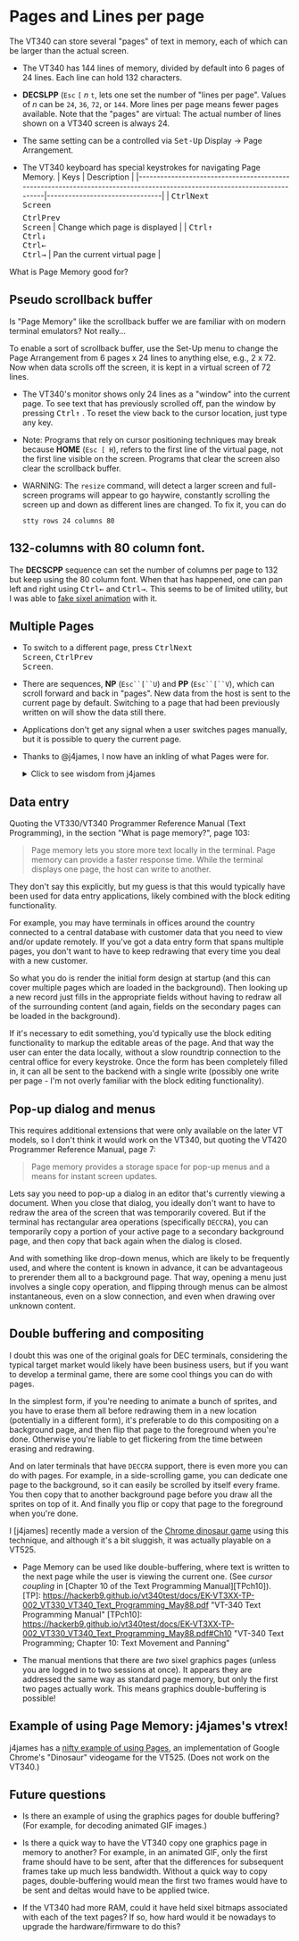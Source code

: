 # Pages and Lines per page

The VT340 can store several "pages" of text in memory, each of which
can be larger than the actual screen. 

* The VT340 has 144 lines of memory, divided by default into 6 pages
  of 24 lines. Each line can hold 132 characters.

* **DECSLPP** (`Esc` `[` _n_ `t`, lets one set the number of "lines
    per page". Values of _n_ can be `24`, `36`, `72`, or `144`. More
    lines per page means fewer pages available. Note that the "pages"
    are virtual: The actual number of lines shown on a VT340 screen is
    always 24.
	
* The same setting can be a controlled via <kbd>Set-Up</kbd> Display →
  Page Arrangement. 

* The VT340 keyboard has special keystrokes for navigating Page Memory.
  | Keys                                                                                                                     | Description                    |
  |--------------------------------------------------------------------------------------------------------------------------|--------------------------------|
  | <kbd>Ctrl</kbd><kbd>Next<br>Screen</kbd><br><br style="line-height: 0.5em" /><kbd>Ctrl</kbd><kbd>Prev<br>Screen</kbd>                                 | Change which page is displayed |
  | <kbd>Ctrl</kbd><kbd>↑</kbd><br><kbd>Ctrl</kbd><kbd>↓</kbd><br><kbd>Ctrl</kbd><kbd>←</kbd><br><kbd>Ctrl</kbd><kbd>→</kbd> | Pan the current virtual page   |

What is Page Memory good for? 

## Pseudo scrollback buffer

Is "Page Memory" like the scrollback buffer we are familiar with on
modern terminal emulators? Not really...

To enable a sort of scrollback buffer, use the Set-Up menu to change
the Page Arrangement from 6 pages x 24 lines to anything else, e.g., 2
x 72. Now when data scrolls off the screen, it is kept in a virtual
screen of 72 lines.
  
  * The VT340's monitor shows only 24 lines as a "window" into the
    current page. To see text that has previously scrolled off, pan
    the window by pressing  <kbd>Ctrl</kbd><kbd>↑</kbd> . To reset the
    view back to the cursor location, just type any key.
	
  * Note: Programs that rely on cursor positioning techniques may
    break because **HOME** (`Esc [ H`), refers to the first line of
    the virtual page, not the first line visible on the screen.
    Programs that clear the screen also clear the scrollback buffer.

  * WARNING: The `resize` command, will detect a larger screen and
    full-screen programs will appear to go haywire, constantly
    scrolling the screen up and down as different lines are changed.
    To fix it, you can do
	
	```
	stty rows 24 columns 80
	```

## 132-columns with 80 column font.

The **DECSCPP** sequence can set the number of columns per page to 132
but keep using the 80 column font. When that has happened, one can pan
left and right using <kbd>Ctrl</kbd><kbd>←</kbd> and
<kbd>Ctrl</kbd><kbd>→</kbd>. This seems to be of limited utility, but
I was able to [fake sixel animation](sixeltests/animation.sh) with it.

## Multiple Pages

* To switch to a different page, press
  <kbd>Ctrl</kbd><kbd>Next<br>Screen</kbd>,
  <kbd>Ctrl</kbd><kbd>Prev<br>Screen</kbd>.

* There are sequences, **NP** (`Esc``[``U`) and **PP** (`Esc``[``V`),
  which can scroll forward and back in "pages". New data from the host
  is sent to the current page by default. Switching to a page that had
  been previously written on will show the data still there. 

* Applications don't get any signal when a user switches pages
  manually, but it is possible to query the current page. 

* Thanks to @j4james, I now have an inkling of what Pages were for. 

  <details>
  <summary>Click to see wisdom from j4james</summary

  I saw you were recently asking for input on what page memory is good for, so I thought I'd offer my thoughts based on what I've read, and also how I've been using pages myself.

## Data entry

Quoting the VT330/VT340 Programmer Reference Manual (Text Programming), in the section "What is page memory?", page 103:
> Page memory lets you store more text locally in the terminal.
> Page memory can provide a faster response time. While the terminal displays one page, the host can write to another.

They don't say this explicitly, but my guess is that this would typically have been used for data entry applications, likely combined with the block editing functionality.

For example, you may have terminals in offices around the country connected to a central database with customer data that you need to view and/or update remotely. If you've got a data entry form that spans multiple pages, you don't want to have to keep redrawing that every time you deal with a new customer.

So what you do is render the initial form design at startup (and this can cover multiple pages which are loaded in the background). Then looking up a new record just fills in the appropriate fields without having to redraw all of the surrounding content (and again, fields on the secondary pages can be loaded in the background).

If it's necessary to edit something, you'd typically use the block editing functionality to markup the editable areas of the page. And that way the user can enter the data locally, without a slow roundtrip connection to the central office for every keystroke. Once the form has been completely filled in, it can all be sent to the backend with a single write (possibly one write per page - I'm not overly familiar with the block editing functionality).

## Pop-up dialog and menus

This requires additional extensions that were only available on the later VT models, so I don't think it would work on the VT340, but quoting the VT420 Programmer Reference Manual, page 7:

> Page memory provides a storage space for pop-up menus and a means for instant screen updates.

Lets say you need to pop-up a dialog in an editor that's currently viewing a document. When you close that dialog, you ideally don't want to have to redraw the area of the screen that was temporarily covered. But if the terminal has rectangular area operations (specifically `DECCRA`), you can temporarily copy a portion of your active page to a secondary background page, and then copy that back again when the dialog is closed.

And with something like drop-down menus, which are likely to be frequently used, and where the content is known in advance, it can be advantageous to prerender them all to a background page. That way, opening a menu just involves a single copy operation, and flipping through menus can be almost instantaneous, even on a slow connection, and even when drawing over unknown content.

## Double buffering and compositing

I doubt this was one of the original goals for DEC terminals, considering the typical target market would likely have been business users, but if you want to develop a terminal game, there are some cool things you can do with pages.

In the simplest form, if you're needing to animate a bunch of sprites, and you have to erase them all before redrawing them in a new location (potentially in a different form), it's preferable to do this compositing on a background page, and then flip that page to the foreground when you're done. Otherwise you're liable to get flickering from the time between erasing and redrawing. 

And on later terminals that have `DECCRA` support, there is even more you can do with pages. For example, in a side-scrolling game, you can dedicate one page to the background, so it can easily be scrolled by itself every frame. You then copy that to another background page before you draw all the sprites on top of it. And finally you flip or copy that page to the foreground when you're done.

  </details>

I [j4james] recently made a version of the [Chrome dinosaur
game](https://github.com/j4james/vtrex) using this technique, and
although it's a bit sluggish, it was actually playable on a VT525.
  
* Page Memory can be used like double-buffering, where text is written
  to the next page while the user is viewing the current one. (See
  _cursor coupling_ in [Chapter 10 of the Text Programming Manual][TPch10]).
  [TP]: https://hackerb9.github.io/vt340test/docs/EK-VT3XX-TP-002_VT330_VT340_Text_Programming_May88.pdf "VT-340 Text Programming Manual"
  [TPch10]: https://hackerb9.github.io/vt340test/docs/EK-VT3XX-TP-002_VT330_VT340_Text_Programming_May88.pdf#Ch10 "VT-340 Text Programming; Chapter 10: Text Movement and Panning"

* The manual mentions that there are *two* sixel graphics pages (unless
  you are logged in to two sessions at once). It appears they are
  addressed the same way as standard page memory, but only the first
  two pages actually work. This means graphics double-buffering is
  possible!

## Example of using Page Memory: j4james's vtrex!

j4james has a [nifty example of using Pages][vtrex], an implementation
of Google Chrome's "Dinosaur" videogame for the VT525. (Does not work
on the VT340.)

  [vtrex]: https://github.com/j4james/vtrex "Dinosaur game for the VT525 by j4james"


## Future questions

  * Is there an example of using the graphics pages for double buffering?
    (For example, for decoding animated GIF images.)

  * Is there a quick way to have the VT340 copy one graphics page in
    memory to another? For example, in an animated GIF, only the first
    frame should have to be sent, after that the differences for
    subsequent frames take up much less bandwidth. Without a quick way
    to copy pages, double-buffering would mean the first two frames
    would have to be sent and deltas would have to be applied twice.

  * If the VT340 had more RAM, could it have held sixel bitmaps
    associated with each of the text pages? If so, how hard would it
    be nowadays to upgrade the hardware/firmware to do this?

